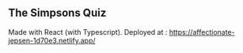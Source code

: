## The Simpsons Quiz


Made with React (with Typescript).
Deployed at : https://affectionate-jepsen-1d70e3.netlify.app/
